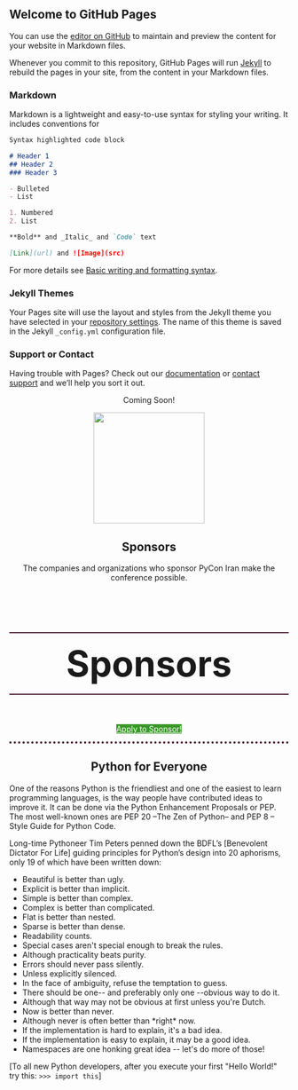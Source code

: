 ## Welcome to GitHub Pages

You can use the [editor on GitHub](https://github.com/pyconir/2022/edit/gh-pages/index.md) to maintain and preview the content for your website in Markdown files.

Whenever you commit to this repository, GitHub Pages will run [Jekyll](https://jekyllrb.com/) to rebuild the pages in your site, from the content in your Markdown files.

### Markdown

Markdown is a lightweight and easy-to-use syntax for styling your writing. It includes conventions for

```markdown
Syntax highlighted code block

# Header 1
## Header 2
### Header 3

- Bulleted
- List

1. Numbered
2. List

**Bold** and _Italic_ and `Code` text

[Link](url) and ![Image](src)
```

For more details see [Basic writing and formatting syntax](https://docs.github.com/en/github/writing-on-github/getting-started-with-writing-and-formatting-on-github/basic-writing-and-formatting-syntax).

### Jekyll Themes

Your Pages site will use the layout and styles from the Jekyll theme you have selected in your [repository settings](https://github.com/pyconir/2022/settings/pages). The name of this theme is saved in the Jekyll `_config.yml` configuration file.

### Support or Contact

Having trouble with Pages? Check out our [documentation](https://docs.github.com/categories/github-pages-basics/) or [contact support](https://support.github.com/contact) and we’ll help you sort it out.



<div style="border-bottom: 4px dotted #46182e;">
<div style="text-align: center;">
      <p>
      Coming Soon!
    </p>
      <a href="/2022/sponsors">
          <img src="/2022/assets/images/sponsors-icon.svg" width="200" height="200" alt="">
        </a>
        <h2>Sponsors</h2>
        <p>
          The companies and organizations who sponsor PyCon Iran 
          make the conference possible.
        </p>
</div>


<div class="sponsor-level">
      <h2>Sponsors</h2>
      <p><a href="/2022/sponsors-apply/" class="btn" style="border-color: #389826; color: #FFF; background: #389826;">Apply to Sponsor!</a></p>
</div>
</div>



<!--   Sponsorship Page -->

<style>
  
.sponsor-level {
  text-align: center;
  width: 100%;
}

.sponsor-level h2{
  font-size: 4rem;
  padding: 1rem;
  border-top: 2px solid #46182e;
  border-bottom: 2px solid #46182e;
}
</style>
    



<h2 id="python-for-everyone" style="text-align: center;">Python for Everyone</h2>
One of the reasons Python is the friendliest and one of the easiest to learn programming languages, is the way people have contributed ideas to improve it. It can be done via the Python Enhancement Proposals or PEP. The most well-known ones are PEP 20 –The Zen of Python– and PEP 8 – Style Guide for Python Code.

Long-time Pythoneer Tim Peters penned down the BDFL’s \[Benevolent Dictator For Life\] guiding principles for Python’s design into 20 aphorisms, only 19 of which have been written down:

* Beautiful is better than ugly.
* Explicit is better than implicit.
* Simple is better than complex.
* Complex is better than complicated.
* Flat is better than nested.
* Sparse is better than dense.
* Readability counts.
* Special cases aren't special enough to break the rules.
* Although practicality beats purity.
* Errors should never pass silently.
* Unless explicitly silenced.
* In the face of ambiguity, refuse the temptation to guess.
* There should be one-- and preferably only one --obvious way to do it.
* Although that way may not be obvious at first unless you're Dutch.
* Now is better than never.
* Although never is often better than \*right\* now.
* If the implementation is hard to explain, it's a bad idea.
* If the implementation is easy to explain, it may be a good idea.
* Namespaces are one honking great idea -- let's do more of those!

\[To all new Python developers, after you execute your first "Hello World!" try this:   ```>>> import this```\]


